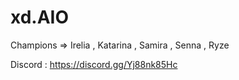 # xd.AIO

Champions => Irelia , Katarina , Samira , Senna , Ryze

Discord : https://discord.gg/Yj88nk85Hc

